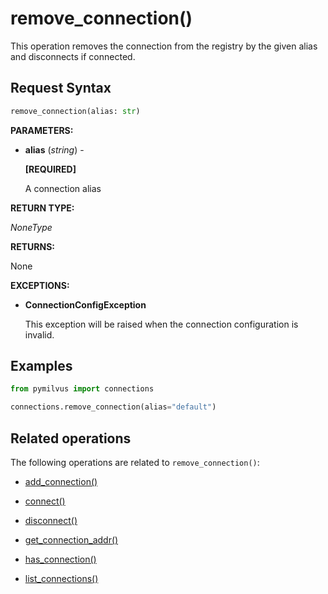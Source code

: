 # remove_connection()

This operation removes the connection from the registry by the given alias and disconnects if connected.

## Request Syntax

```python
remove_connection(alias: str)
```

__PARAMETERS:__

- __alias__ (_string_) -

    __[REQUIRED]__

    A connection alias

__RETURN TYPE:__

_NoneType_

__RETURNS:__

None

__EXCEPTIONS:__

- __ConnectionConfigException__

    This exception will be raised when the connection configuration is invalid.

## Examples

```python
from pymilvus import connections

connections.remove_connection(alias="default")
```

## Related operations

The following operations are related to `remove_connection()`:

- [add_connection()](./add_connection.md)

- [connect()](./connect.md)

- [disconnect()](./disconnect.md)

- [get_connection_addr()](./get_connection_addr.md)

- [has_connection()](./has_connection.md)

- [list_connections()](./list_connections.md)

